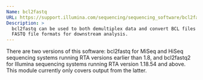 ```yaml
---
Name: bcl2fastq
URL: https://support.illumina.com/sequencing/sequencing_software/bcl2fastq-conversion-software.html
Description: >
  bcl2fastq can be used to both demultiplex data and convert BCL files to
  FASTQ file formats for downstream analysis.
---
```


There are two versions of this software: bcl2fastq for MiSeq and HiSeq
sequencing systems running RTA versions earlier than 1.8, and bcl2fastq2 for
Illumina sequencing systems running RTA version 1.18.54 and above. This module
currently only covers output from the latter.
